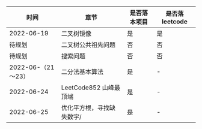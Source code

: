 
|  时间   | 章节| 是否落本项目| 是否落leetcode|
|  ----  | ----  |----  |----  |
| 2022-06-19  | 二叉树镜像 |是 |是 |
| 待规划  | 二叉树公共祖先问题 |否 |否 |
| 待规划  | 搜索问题 |否 |否 |
| 2022-06-（21～23）  | 二分法基本算法 |是 |- |
| 2022-06-24  | LeetCode852 山峰最顶端 |是 |- |
| 2022-06-25  |优化平方根，寻找缺失数字/ |是 |- |

